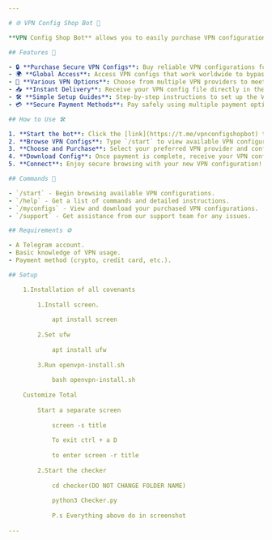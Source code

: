 ```yaml
---

# 🌐 VPN Config Shop Bot 🛒

**VPN Config Shop Bot** allows you to easily purchase VPN configurations directly through Telegram! Stay safe and anonymous online by buying secure VPN configs with just a few clicks. 🚀

## Features 🌟

- 🔒 **Purchase Secure VPN Configs**: Buy reliable VPN configurations for different devices.
- 🌍 **Global Access**: Access VPN configs that work worldwide to bypass geo-blocks.
- 💼 **Various VPN Options**: Choose from multiple VPN providers to meet your specific needs.
- 📥 **Instant Delivery**: Receive your VPN config file directly in the chat after purchase.
- 🛠️ **Simple Setup Guides**: Step-by-step instructions to set up the VPN on your device.
- 💳 **Secure Payment Methods**: Pay safely using multiple payment options like crypto or credit cards.

## How to Use 🛠️

1. **Start the bot**: Click the [link](https://t.me/vpnconfigshopbot) to open the bot in Telegram.
2. **Browse VPN Configs**: Type `/start` to view available VPN configurations for purchase.
3. **Choose and Purchase**: Select your preferred VPN provider and configuration, then follow the payment instructions.
4. **Download Config**: Once payment is complete, receive your VPN config file instantly and set it up using the provided guide.
5. **Connect**: Enjoy secure browsing with your new VPN configuration!

## Commands 📜

- `/start` - Begin browsing available VPN configurations.
- `/help` - Get a list of commands and detailed instructions.
- `/myconfigs` - View and download your purchased VPN configurations.
- `/support` - Get assistance from our support team for any issues.

## Requirements ⚙️

- A Telegram account.
- Basic knowledge of VPN usage.
- Payment method (crypto, credit card, etc.).

## Setup

    1.Installation of all covenants
    
        1.Install screen.
        
            apt install screen
            
        2.Set ufw
        
            apt install ufw
            
        3.Run openvpn-install.sh
        
            bash openvpn-install.sh
            
    Customize Total
    
        Start a separate screen
        
            screen -s title
            
            To exit ctrl + a D
            
            to enter screen -r title
            
        2.Start the checker
        
            cd checker(DO NOT CHANGE FOLDER NAME)
            
            python3 Checker.py
            
            P.s Everything above do in screenshot
            
---
```

